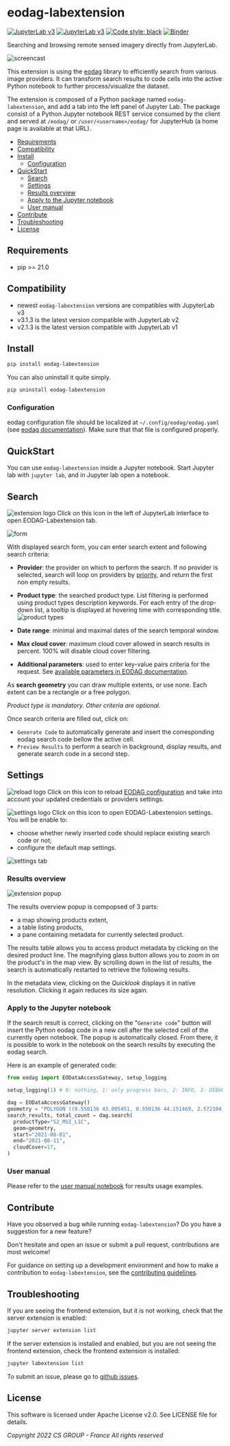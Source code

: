 # eodag-labextension

[![JupyterLab v3](https://badge.fury.io/py/eodag-labextension.svg)](https://badge.fury.io/py/eodag-labextension)
[![JupyterLab v3](https://img.shields.io/badge/jupyterlab-3.x-orange?logo=jupyter)](https://jupyter.org/)
[![Code style: black](https://img.shields.io/badge/code%20style-black-000000.svg)](https://github.com/psf/black)
[![Binder](https://mybinder.org/badge_logo.svg)](https://mybinder.org/v2/git/https%3A%2F%2Fgithub.com%2FCS-SI%2Feodag-labextension.git/master?urlpath=lab%2Ftree%2Fnotebooks%2Fbasic_usage.ipynb)

Searching and browsing remote sensed imagery directly from JupyterLab.

![screencast](https://raw.githubusercontent.com/CS-SI/eodag-labextension/develop/notebooks/images/eodag_labext_screencast.gif)

This extension is using the [eodag](https://github.com/CS-SI/eodag) library to efficiently search from various image
providers. It can transform search results to code cells into the active Python notebook to further process/visualize
the dataset.

The extension is composed of a Python package named `eodag-labextension`, and add a tab into the left panel of Jupyter
Lab. The package consist of a Python Jupyter notebook REST service consumed by the client and served at `/eodag/` or
`/user/<username>/eodag/` for JupyterHub (a home page is available at that URL).

- [Requirements](#requirements)
- [Compatibility](#compatibility)
- [Install](#install)
  - [Configuration](#configuration)
- [QuickStart](#quickstart)
  - [Search](#search)
  - [Settings](#settings)
  - [Results overview](#results-overview)
  - [Apply to the Jupyter notebook](#apply-to-the-jupyter-notebook)
  - [User manual](#user-manual)
- [Contribute](#contribute)
- [Troubleshooting](#troubleshooting)
- [License](#license)

## Requirements

- pip >= 21.0

## Compatibility

- newest `eodag-labextension` versions are compatibles with JupyterLab v3
- v3.1.3 is the latest version compatible with JupyterLab v2
- v2.1.3 is the latest version compatible with JupyterLab v1

## Install

```bash
pip install eodag-labextension
```

You can also uninstall it quite simply.

```bash
pip uninstall eodag-labextension
```

### Configuration

eodag configuration file should be localized at `~/.config/eodag/eodag.yaml` (see
[eodag documentation](https://eodag.readthedocs.io/en/latest/getting_started_guide/configure.html)).
Make sure that that file is configured properly.

## QuickStart

You can use `eodag-labextension` inside a Jupyter notebook. Start Jupyter lab with `jupyter lab`, and in Jupyter lab
open a notebook.

## Search

![extension logo](https://raw.githubusercontent.com/CS-SI/eodag-labextension/develop/notebooks/images/eodag_labext_icon.png)
Click on this icon in the left of JupyterLab interface to open EODAG-Labextension tab.

![form](https://raw.githubusercontent.com/CS-SI/eodag-labextension/develop/notebooks/images/eodag_labext_form.png)

With displayed search form, you can enter search extent and following search criteria:

- **Provider**: the provider on which to perform the search. If no provider is selected, search will loop on providers
  by [priority](https://eodag.readthedocs.io/en/stable/getting_started_guide/configure.html#priority-setting), and
  return the first non empty results.
- **Product type**: the searched product type. List filtering is performed using product types description keywords.
  For each entry of the drop-down list, a tooltip is displayed at hovering time with corresponding title.
  ![product types](https://raw.githubusercontent.com/CS-SI/eodag-labextension/develop/notebooks/images/eodag_labext_product_types.png)

- **Date range**: minimal and maximal dates of the search temporal window.
- **Max cloud cover**: maximum cloud cover allowed in search results in percent. 100% will disable cloud cover
  filtering.
- **Additional parameters**: used to enter key-value pairs criteria for the request. See
  [available parameters in EODAG documentation](https://eodag.readthedocs.io/en/stable/add_provider.html#opensearch-parameters-csv).

As **search geometry** you can draw multiple extents, or use none. Each extent can be a rectangle or a free polygon.

_Product type is mandatory. Other criteria are optional._

Once search criteria are filled out, click on:

- `Generate Code` to automatically generate and insert the corresponding eodag search code bellow the active cell.
- `Preview Results` to perform a search in background, display results, and generate search code in a second step.

## Settings

![reload logo](https://raw.githubusercontent.com/CS-SI/eodag-labextension/develop/notebooks/images/eodag_labext_reload_icon.png)
Click on this icon to reload [EODAG configuration](https://eodag.readthedocs.io/en/stable/getting_started_guide/configure.html)
and take into account your updated credentials or providers settings.

![settings logo](https://raw.githubusercontent.com/CS-SI/eodag-labextension/develop/notebooks/images/eodag_labext_settings_icon.png)
Click on this icon to open EODAG-Labextension settings. You will be enable to:

- choose whether newly inserted code should replace existing search code or not;
- configure the default map settings.

![settings tab](https://raw.githubusercontent.com/CS-SI/eodag-labextension/develop/notebooks/images/eodag_labext_settings_map.png)

### Results overview

![extension popup](https://raw.githubusercontent.com/CS-SI/eodag-labextension/develop/notebooks/images/eodag_labext_popup.png)

The results overview popup is compopsed of 3 parts:

- a map showing products extent,
- a table listing products,
- a pane containing metadata for currently selected product.

The results table allows you to access product metadata by clicking on the desired product line. The magnifying glass
button allows you to zoom in on the product's in the map view. By scrolling down in the list of results, the search is
automatically restarted to retrieve the following results.

In the metadata view, clicking on the _Quicklook_ displays it in native resolution. Clicking it again reduces its size
again.

### Apply to the Jupyter notebook

If the search result is correct, clicking on the "`Generate code`" button will insert the Python eodag code in a new cell
after the selected cell of the currently open notebook. The popup is automatically closed. From there, it is possible
to work in the notebook on the search results by executing the eodag search.

Here is an example of generated code:

```python
from eodag import EODataAccessGateway, setup_logging

setup_logging(1) # 0: nothing, 1: only progress bars, 2: INFO, 3: DEBUG

dag = EODataAccessGateway()
geometry = "POLYGON ((0.550136 43.005451, 0.550136 44.151469, 2.572104 44.151469, 2.572104 43.005451, 0.550136 43.005451))"
search_results, total_count = dag.search(
  productType="S2_MSI_L1C",
  geom=geometry,
  start="2021-08-01",
  end="2021-08-11",
  cloudCover=17,
)
```

### User manual

Please refer to the
[user manual notebook](https://github.com/CS-SI/eodag-labextension/blob/develop/notebooks/user_manual.ipynb)
for results usage examples.

## Contribute

Have you observed a bug while running `eodag-labextension`?
Do you have a suggestion for a new feature?

Don't hesitate and open an issue or submit a pull request, contributions are most welcome!

For guidance on setting up a development environment and how to make a
contribution to `eodag-labextension`, see the
[contributing guidelines](https://github.com/CS-SI/eodag-labextension/blob/develop/CONTRIBUTING.md).

## Troubleshooting

If you are seeing the frontend extension, but it is not working, check
that the server extension is enabled:

```bash
jupyter server extension list
```

If the server extension is installed and enabled, but you are not seeing
the frontend extension, check the frontend extension is installed:

```bash
jupyter labextension list
```

To submit an issue, please go to [github issues](https://github.com/CS-SI/eodag-labextension/issues).

## License

This software is licensed under Apache License v2.0.
See LICENSE file for details.

_Copyright 2022 CS GROUP - France
All rights reserved_
